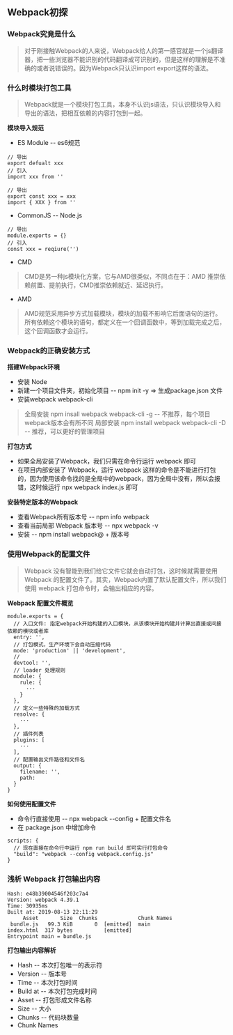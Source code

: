 ## Webpack初探

### Webpack究竟是什么
>对于刚接触Webpack的人来说，Webpack给人的第一感官就是一个js翻译器，把一些浏览器不能识别的代码翻译成可识别的，但是这样的理解是不准确的或者说错误的。因为Webpack只认识import export这样的语法。

### 什么时模块打包工具
>Webpack就是一个模块打包工具，本身不认识js语法，只认识模块导入和导出的语法，把相互依赖的内容打包到一起。

**模块导入规范**
* ES Module -- es6规范

~~~
// 导出
export defualt xxx
// 引入
import xxx from ''

// 导出
export const xxx = xxx
import { XXX } from ''
~~~

* CommonJS -- Node.js

~~~
// 导出
module.exports = {}
// 引入
const xxx = reqiure('')
~~~

* CMD
>CMD是另一种js模块化方案，它与AMD很类似，不同点在于：AMD 推崇依赖前置、提前执行，CMD推崇依赖就近、延迟执行。
* AMD
> AMD规范采用异步方式加载模块，模块的加载不影响它后面语句的运行。所有依赖这个模块的语句，都定义在一个回调函数中，等到加载完成之后，这个回调函数才会运行。

### Webpack的正确安装方式
**搭建Webpack环境**
* 安装 Node
* 新建一个项目文件夹，初始化项目 -- npm init -y => 生成package.json 文件
* 安装webpack webpack-cli
>全局安装 npm insall webpack webpack-cli -g -- 不推荐，每个项目webpack版本会有所不同
>局部安装 npm install webpack webpack-cli -D -- 推荐，可以更好的管理项目

**打包方式**
* 如果全局安装了Webpack，我们只需在命令行运行 webpack 即可
* 在项目内部安装了 Webpack，运行 webpack 这样的命令是不能进行打包的，因为使用该命令找的是全局中的webpack，因为全局中没有，所以会报错，这时候运行 npx webpack index.js 即可

**安装特定版本的Webpack**
* 查看Webpack所有版本号 -- npm info webpack
* 查看当前局部 Webpack 版本号 -- npx webpack -v
* 安装 -- npm install webpack@ + 版本号


### 使用Webpack的配置文件
>Webpack 没有智能到我们给它文件它就会自动打包，这时候就需要使用 Webpack 的配置文件了。其实，Webpack内置了默认配置文件，所以我们使用 webpack 打包命令时，会输出相应的内容。

**Webpack 配置文件概览**

~~~
module.exports = {
  // 入口文件: 指定webpack开始构建的入口模块，从该模块开始构建并计算出直接或间接依赖的模块或者库
  entry: '',
  // 打包模式，生产环境下会自动压缩代码
  mode: 'production' || 'development',
  // 
  devtool: '',
  // loader 处理规则
  module: {
    rule: {
      ···
    }
  },
  // 定义一些特殊的加载方式
  resolve: {
    ···
  },
  // 插件列表
  plugins: [
    ···
  ],
  // 配置输出文件路径和文件名
  output: {
    filename: '',
    path:
  }
}
~~~

**如何使用配置文件**
* 命令行直接使用 -- npx webpack --config + 配置文件名
* 在 package.json 中增加命令
~~~
scripts: {
  // 现在直接在命令行中运行 npm run build 即可实行打包命令
  "build": "webpack --config webpack.config.js"
}
~~~

### 浅析 Webpack 打包输出内容

~~~
Hash: e48b39004546f203c7a4
Version: webpack 4.39.1
Time: 30935ms
Built at: 2019-08-13 22:11:29
     Asset       Size  Chunks             Chunk Names
 bundle.js   99.3 KiB       0  [emitted]  main
index.html  317 bytes          [emitted]
Entrypoint main = bundle.js
~~~

**打包输出内容解析**
* Hash -- 本次打包唯一的表示符
* Version -- 版本号
* Time -- 本次打包时间
* Build at -- 本次打包完成时间
* Asset -- 打包形成文件名称
* Size -- 大小
* Chunks -- 代码块数量
* Chunk Names











